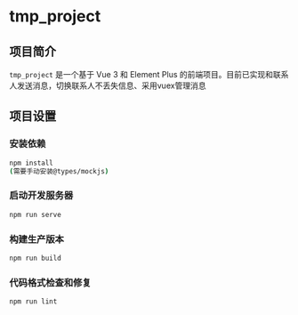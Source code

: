 # tmp_project

## 项目简介

`tmp_project` 是一个基于 Vue 3 和 Element Plus 的前端项目。目前已实现和联系人发送消息，切换联系人不丢失信息、采用vuex管理消息

## 项目设置

### 安装依赖
```sh
npm install
(需要手动安装@types/mockjs)
```

### 启动开发服务器
```sh
npm run serve
```

### 构建生产版本
```sh
npm run build
```

### 代码格式检查和修复
```sh
npm run lint
